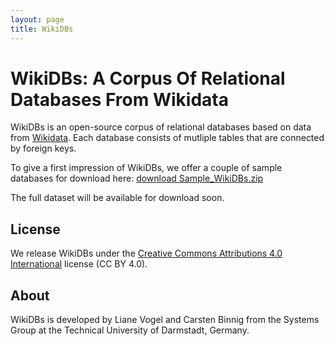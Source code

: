 ```yaml
---
layout: page
title: WikiDBs
---
```


# WikiDBs: A Corpus Of Relational Databases From Wikidata

WikiDBs is an open-source corpus of relational databases based on data from [Wikidata](https://www.wikidata.org/). Each database consists of mutliple tables that are connected by foreign keys.

To give a first impression of WikiDBs, we offer a couple of sample databases for download here: [download Sample_WikiDBs.zip](https://github.com/WikiDBs/wikidbs.github.io/blob/main/data/Sample_WikiDBs.zip)

The full dataset will be available for download soon.

## License
We release WikiDBs under the [Creative Commons Attributions 4.0 International](https://creativecommons.org/licenses/by/4.0/) license (CC BY 4.0). 

## About
WikiDBs is developed by Liane Vogel and Carsten Binnig from the Systems Group at the Technical University of Darmstadt, Germany. 
